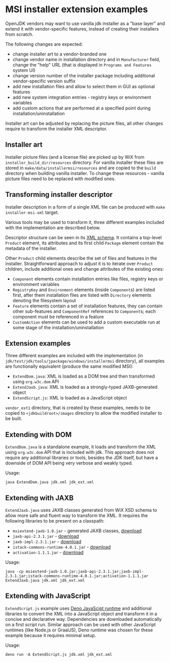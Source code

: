 MSI installer extension examples
================================

OpenJDK vendors may want to use vanilla jdk installer as a "base layer" and extend it with vendor-specific features,
instead of creating their installers from scratch.

The following changes are expected:

 - change installer art to a vendor-branded one
 - change vendor name in installation directory and in `Manufacturer` field, change the "help" URL
 (that is displayed in `Programs and Features` system UI)
 - change version number of the installer package including additional vendor-specific version suffix
 - add new installation files and allow to select them in GUI as optional features
 - add new system integration entries - registry keys or environment variables
 - add custom actions that are performed at a specified point during installation/uninstallation 
 
Installer art can be adjusted by replacing the picture files, all other changes require to transform the 
installer XML descriptor. 
 
Installer art
-------------
 
Installer picture files (and a license file) are picked up by WiX from `installer_build_dir/resources` directory.
For vanilla installer these files are stored in `make/data/installermsi/resources` and are copied to the
`build` directory when building vanilla installer. To change these resources - vanilla picture files need to be
replaced with modified ones.
 
Transforming installer descriptor
---------------------------------
 
Installer description in a form of a single XML file can be produced with `make installer-msi-xml` target.

Various tools may be used to transform it, three different examples included with the implementation are described below.

Descriptor structure can be seen in its [XML schema](https://github.com/wixtoolset/wix3/blob/develop/src/tools/wix/Xsd/wix.xsd).
It contains a top-level `Product` element, its attributes and its first child `Package` element
contain the metadata of the installer.

Other `Product` child elements describe the set of files and features in the installer. Straightforward approach to
adjust it is to iterate over `Product` children, include additional ones and change attributes of the existing ones:

 - `Component` elements contain installation entries like files, registry keys or environment variables
 - `RegistryKey` and `Environment` elements (inside `Component`s) are listed first, after them installation
files are listed with `Directory` elements denoting the filesystem layout
 - `Feature` elements contain a set of installation features, they can contain other sub-features and
 `ComponentRef` references to `Component`s; each component must be referenced in a feature
 - `CustomAction` elements can be used to add a custom executable run at some stage of the installation/uninstallation

Extension examples
------------------

Three different examples are included with the implementation (in `jdk/test/jdk/tools/jpackage/windows/installermsi` directory),
all examples are functionally equivalent (produce the same modified MSI):

 - `ExtendDom.java`: XML is loaded as a DOM tree and then transformed using `org.w3c.dom` API
 - `ExtendJaxb.java`: XML is loaded as a strongly-typed JAXB-generated object
 - `ExtendScript.js`: XML is loaded as a JavaScript object

`vendor_ext1` directory, that is created by these examples, needs to be copied to `<jdkbuildroot>/images`
directory to allow the modified installer to be built.

Extending with DOM
------------------

`ExtendDom.java` is a standalone example, it loads and transform the XML using `org.w3c.dom` API 
that is included with jdk. This approach does not require any additional libraries or tools,
besides the JDK itself, but have a downside of DOM API being very verbose and weakly typed.

Usage:

```
java ExtendDom.java jdk.xml jdk_ext.xml
```

Extending with JAXB
-------------------

`ExtendJaxb.java` uses JAXB classes generated from WiX XSD schema to allow more safe and fluent way to transform the XML.
It requires the following libraries to be present on a classpath:

 - `msiextend-jaxb-1.0.jar` - generated JAXB classes, [download](https://github.com/akashche/msiextend-jaxb/releases/tag/1.0)
 - `jaxb-api-2.3.1.jar` - [download](https://repo1.maven.org/maven2/javax/xml/bind/jaxb-api/2.3.1/)
 - `jaxb-impl-2.3.1.jar` - [download](https://repo1.maven.org/maven2/com/sun/xml/bind/jaxb-impl/2.3.1/)
 - `istack-commons-runtime-4.0.1.jar` - [download](https://repo1.maven.org/maven2/com/sun/istack/istack-commons-runtime/4.0.1/)
 - `activation-1.1.1.jar` - [download](https://repo1.maven.org/maven2/javax/activation/activation/1.1.1/)
 
Usage:

```
java -cp msiextend-jaxb-1.0.jar;jaxb-api-2.3.1.jar;jaxb-impl-2.3.1.jar;istack-commons-runtime-4.0.1.jar;activation-1.1.1.jar ExtendJaxb.java jdk.xml jdk_ext.xml
```

Extending with JavaScript
-------------------------

`ExtendScript.js` example uses [Deno JavaScipt runtime](https://deno.land/) and additional libraries to convert the XML
into a JavaScript object and transform it in a concise and declarative way. Dependencies are downloaded automatically
on a first script run. Similar approach can be used with other JavaScript runtimes (like Node.js or GraalJS),
Deno runtime was chosen for these example because it requires minimal setup.

Usage:

```
deno run -A ExtendScript.js jdk.xml jdk_ext.xml
```
